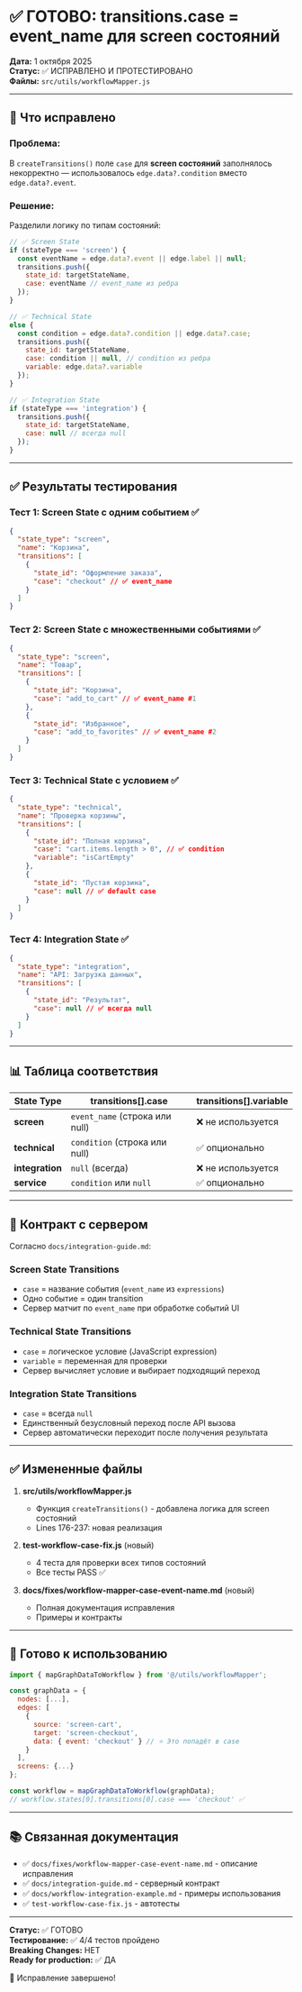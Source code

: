 # ✅ ГОТОВО: transitions.case = event_name для screen состояний

**Дата:** 1 октября 2025  
**Статус:** ✅ ИСПРАВЛЕНО И ПРОТЕСТИРОВАНО  
**Файлы:** `src/utils/workflowMapper.js`

---

## 🎯 Что исправлено

### Проблема:
В `createTransitions()` поле `case` для **screen состояний** заполнялось некорректно — использовалось `edge.data?.condition` вместо `edge.data?.event`.

### Решение:
Разделили логику по типам состояний:

```javascript
// ✅ Screen State
if (stateType === 'screen') {
  const eventName = edge.data?.event || edge.label || null;
  transitions.push({
    state_id: targetStateName,
    case: eventName // event_name из ребра
  });
}

// ✅ Technical State
else {
  const condition = edge.data?.condition || edge.data?.case;
  transitions.push({
    state_id: targetStateName,
    case: condition || null, // condition из ребра
    variable: edge.data?.variable
  });
}

// ✅ Integration State
if (stateType === 'integration') {
  transitions.push({
    state_id: targetStateName,
    case: null // всегда null
  });
}
```

---

## ✅ Результаты тестирования

### Тест 1: Screen State с одним событием ✅
```json
{
  "state_type": "screen",
  "name": "Корзина",
  "transitions": [
    {
      "state_id": "Оформление заказа",
      "case": "checkout" // ✅ event_name
    }
  ]
}
```

### Тест 2: Screen State с множественными событиями ✅
```json
{
  "state_type": "screen",
  "name": "Товар",
  "transitions": [
    {
      "state_id": "Корзина",
      "case": "add_to_cart" // ✅ event_name #1
    },
    {
      "state_id": "Избранное",
      "case": "add_to_favorites" // ✅ event_name #2
    }
  ]
}
```

### Тест 3: Technical State с условием ✅
```json
{
  "state_type": "technical",
  "name": "Проверка корзины",
  "transitions": [
    {
      "state_id": "Полная корзина",
      "case": "cart.items.length > 0", // ✅ condition
      "variable": "isCartEmpty"
    },
    {
      "state_id": "Пустая корзина",
      "case": null // ✅ default case
    }
  ]
}
```

### Тест 4: Integration State ✅
```json
{
  "state_type": "integration",
  "name": "API: Загрузка данных",
  "transitions": [
    {
      "state_id": "Результат",
      "case": null // ✅ всегда null
    }
  ]
}
```

---

## 📊 Таблица соответствия

| State Type | transitions[].case | transitions[].variable |
|------------|-------------------|------------------------|
| **screen** | `event_name` (строка или null) | ❌ не используется |
| **technical** | `condition` (строка или null) | ✅ опционально |
| **integration** | `null` (всегда) | ❌ не используется |
| **service** | `condition` или `null` | ✅ опционально |

---

## 📝 Контракт с сервером

Согласно `docs/integration-guide.md`:

### Screen State Transitions
- `case` = название события (`event_name` из `expressions`)
- Одно событие = один transition
- Сервер матчит по `event_name` при обработке событий UI

### Technical State Transitions
- `case` = логическое условие (JavaScript expression)
- `variable` = переменная для проверки
- Сервер вычисляет условие и выбирает подходящий переход

### Integration State Transitions
- `case` = всегда `null`
- Единственный безусловный переход после API вызова
- Сервер автоматически переходит после получения результата

---

## ✅ Измененные файлы

1. **src/utils/workflowMapper.js**
   - Функция `createTransitions()` - добавлена логика для screen состояний
   - Lines 176-237: новая реализация

2. **test-workflow-case-fix.js** (новый)
   - 4 теста для проверки всех типов состояний
   - Все тесты PASS ✅

3. **docs/fixes/workflow-mapper-case-event-name.md** (новый)
   - Полная документация исправления
   - Примеры и контракты

---

## 🚀 Готово к использованию

```javascript
import { mapGraphDataToWorkflow } from '@/utils/workflowMapper';

const graphData = {
  nodes: [...],
  edges: [
    {
      source: 'screen-cart',
      target: 'screen-checkout',
      data: { event: 'checkout' } // ⭐ Это попадёт в case
    }
  ],
  screens: {...}
};

const workflow = mapGraphDataToWorkflow(graphData);
// workflow.states[0].transitions[0].case === 'checkout' ✅
```

---

## 📚 Связанная документация

- ✅ `docs/fixes/workflow-mapper-case-event-name.md` - описание исправления
- ✅ `docs/integration-guide.md` - серверный контракт
- ✅ `docs/workflow-integration-example.md` - примеры использования
- ✅ `test-workflow-case-fix.js` - автотесты

---

**Статус:** ✅ ГОТОВО  
**Тестирование:** ✅ 4/4 тестов пройдено  
**Breaking Changes:** НЕТ  
**Ready for production:** ✅ ДА

🎉 Исправление завершено!
